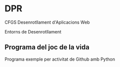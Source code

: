 # DPR

CFGS Desenrotllament d'Aplicacions Web

Entorns de Desenrotllament

## Programa del joc de la vida

Programa exemple per activitat de Github amb Python

